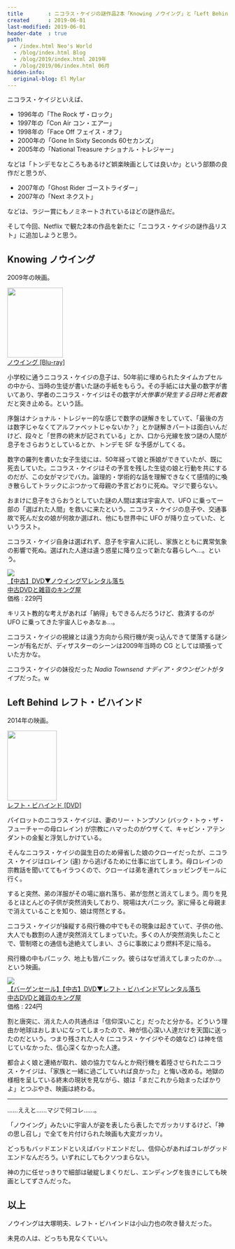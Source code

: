 ```yaml
---
title        : ニコラス・ケイジの謎作品2本「Knowing ノウイング」と「Left Behind レフト・ビハインド」
created      : 2019-06-01
last-modified: 2019-06-01
header-date  : true
path:
  - /index.html Neo's World
  - /blog/index.html Blog
  - /blog/2019/index.html 2019年
  - /blog/2019/06/index.html 06月
hidden-info:
  original-blog: El Mylar
---
```


ニコラス・ケイジといえば、

- 1996年の「The Rock ザ・ロック」
- 1997年の「Con Air コン・エアー」
- 1998年の「Face Off フェイス・オフ」
- 2000年の「Gone In Sixty Seconds 60セカンズ」
- 2005年の「National Treasure ナショナル・トレジャー」

などは「トンデモなところもあるけど娯楽映画としては良いか」という部類の良作だと思うが、

- 2007年の「Ghost Rider ゴーストライダー」
- 2007年の「Next ネクスト」

などは、ラジー賞にもノミネートされているほどの謎作品だ。

そして今回、Netflix で観た2本の作品を新たに「ニコラス・ケイジの謎作品リスト」に追加しようと思う。

## Knowing ノウイング

2009年の映画。

<div class="ad-amazon">
  <div class="ad-amazon-image">
    <a href="https://www.amazon.co.jp/dp/B002PBOL70?tag=neos21-22&amp;linkCode=osi&amp;th=1&amp;psc=1">
      <img src="https://m.media-amazon.com/images/I/51jhQHyNrnL._SL160_.jpg" width="127" height="160">
    </a>
  </div>
  <div class="ad-amazon-info">
    <div class="ad-amazon-title">
      <a href="https://www.amazon.co.jp/dp/B002PBOL70?tag=neos21-22&amp;linkCode=osi&amp;th=1&amp;psc=1">ノウイング [Blu-ray]</a>
    </div>
  </div>
</div>

小学校に通うニコラス・ケイジの息子は、50年前に埋められたタイムカプセルの中から、当時の生徒が書いた謎の手紙をもらう。その手紙には大量の数字が書いてあり、学者のニコラス・ケイジはその数字が*大惨事が発生する日時と死者数*だと突き止める。という話。

序盤はナショナル・トレジャー的な感じで数字の謎解きをしていて、「最後の方は数字じゃなくてアルファベットじゃないか？」とか謎解きパートは面白いんだけど、段々と「世界の終末が記されている」とか、口から光線を放つ謎の人間が息子をさらおうとしているとか、トンデモ SF な予感がしてくる。

数字の羅列を書いた女子生徒には、50年経って娘と孫娘ができていたが、既に死去していた。ニコラス・ケイジはその予言を残した生徒の娘と行動を共にするのだが、この女がマジでバカ。論理的・学術的な話を理解できなくて感情的に喚き散らしてトラックにぶつかって母親の予言どおりに死ぬ。マジで要らない。

おまけに息子をさらおうとしていた謎の人間は実は宇宙人で、UFO に乗って一部の「選ばれた人間」を救いに来たという。ニコラス・ケイジの息子や、交通事故で死んだ女の娘が何故か選ばれ、他にも世界中に UFO が降り立っていた、というラスト。

ニコラス・ケイジ自身は選ばれず、息子を宇宙人に託し、家族とともに異常気象の影響で死ぬ。選ばれた人達は違う惑星に降り立って新たな暮らしへ…。という。

<div class="ad-rakuten">
  <div class="ad-rakuten-image">
    <a href="https://hb.afl.rakuten.co.jp/hgc/g00rirp2.waxyc4a2.g00rirp2.waxydf2d/?pc=https%3A%2F%2Fitem.rakuten.co.jp%2Fking-ya%2F30819%2F&amp;m=http%3A%2F%2Fm.rakuten.co.jp%2Fking-ya%2Fi%2F10193458%2F">
      <img src="https://thumbnail.image.rakuten.co.jp/@0_mall/king-ya/cabinet/t021/vt030819.jpg?_ex=128x128">
    </a>
  </div>
  <div class="ad-rakuten-info">
    <div class="ad-rakuten-title">
      <a href="https://hb.afl.rakuten.co.jp/hgc/g00rirp2.waxyc4a2.g00rirp2.waxydf2d/?pc=https%3A%2F%2Fitem.rakuten.co.jp%2Fking-ya%2F30819%2F&amp;m=http%3A%2F%2Fm.rakuten.co.jp%2Fking-ya%2Fi%2F10193458%2F">【中古】DVD▼ノウイング▽レンタル落ち</a>
    </div>
    <div class="ad-rakuten-shop">
      <a href="https://hb.afl.rakuten.co.jp/hgc/g00rirp2.waxyc4a2.g00rirp2.waxydf2d/?pc=https%3A%2F%2Fwww.rakuten.co.jp%2Fking-ya%2F&amp;m=http%3A%2F%2Fm.rakuten.co.jp%2Fking-ya%2F">中古DVDと雑貨のキング屋</a>
    </div>
    <div class="ad-rakuten-price">価格 : 229円</div>
  </div>
</div>

キリスト教的な考えがあれば「納得」もできるんだろうけど、救済するのが UFO に乗ってきた宇宙人じゃあなぁ…。

ニコラス・ケイジの視線とは違う方向から飛行機が突っ込んできて墜落する謎シーンが有名だが、ディザスターのシーンは2009年当時の CG としては頑張っていた方かな。

ニコラス・ケイジの妹役だった *Nadia Townsend ナディア・タウンゼント*がタイプだった。w

## Left Behind レフト・ビハインド

2014年の映画。

<div class="ad-amazon">
  <div class="ad-amazon-image">
    <a href="https://www.amazon.co.jp/dp/B01D2ITNTA?tag=neos21-22&amp;linkCode=osi&amp;th=1&amp;psc=1">
      <img src="https://m.media-amazon.com/images/I/51nS3t1vKtL._SL160_.jpg" width="113" height="160">
    </a>
  </div>
  <div class="ad-amazon-info">
    <div class="ad-amazon-title">
      <a href="https://www.amazon.co.jp/dp/B01D2ITNTA?tag=neos21-22&amp;linkCode=osi&amp;th=1&amp;psc=1">レフト・ビハインド [DVD]</a>
    </div>
  </div>
</div>

パイロットのニコラス・ケイジは、妻のリー・トンプソン (バック・トゥ・ザ・フューチャーの母ロレイン) が宗教にハマったのがウザくて、キャビン・アテンダントの金髪と浮気しかけている。

そんなニコラス・ケイジの誕生日のため帰省した娘のクローイだったが、ニコラス・ケイジはロレイン (違) から逃げるために仕事に出てしまう。母ロレインの宗教話を聞いててもイラつくので、クローイは弟を連れてショッピングモールに行く。

すると突然、弟の洋服がその場に崩れ落ち、弟が忽然と消えてしまう。周りを見るとほとんどの子供が突然消失しており、現場は大パニック。家に帰ると母親まで消えていることを知り、娘は愕然とする。

ニコラス・ケイジが操縦する飛行機の中でもその現象は起きていて、子供の他、大人でも数割の人達が突然消えてしまっていた。多くの人が突然消失したことで、管制塔との通信も途絶えてしまい、さらに事故により燃料不足に陥る。

飛行機の中もパニック、地上も皆パニック。彼らはなぜ消えてしまったのか…。という映画。

<div class="ad-rakuten">
  <div class="ad-rakuten-image">
    <a href="https://hb.afl.rakuten.co.jp/hgc/g00rirp2.waxyc4a2.g00rirp2.waxydf2d/?pc=https%3A%2F%2Fitem.rakuten.co.jp%2Fking-ya%2F111768-016%2F&amp;m=http%3A%2F%2Fm.rakuten.co.jp%2Fking-ya%2Fi%2F10220581%2F">
      <img src="https://thumbnail.image.rakuten.co.jp/@0_mall/king-ya/cabinet/t075/vt111768.jpg?_ex=128x128">
    </a>
  </div>
  <div class="ad-rakuten-info">
    <div class="ad-rakuten-title">
      <a href="https://hb.afl.rakuten.co.jp/hgc/g00rirp2.waxyc4a2.g00rirp2.waxydf2d/?pc=https%3A%2F%2Fitem.rakuten.co.jp%2Fking-ya%2F111768-016%2F&amp;m=http%3A%2F%2Fm.rakuten.co.jp%2Fking-ya%2Fi%2F10220581%2F">【バーゲンセール】【中古】DVD▼レフト・ビハインド▽レンタル落ち</a>
    </div>
    <div class="ad-rakuten-shop">
      <a href="https://hb.afl.rakuten.co.jp/hgc/g00rirp2.waxyc4a2.g00rirp2.waxydf2d/?pc=https%3A%2F%2Fwww.rakuten.co.jp%2Fking-ya%2F&amp;m=http%3A%2F%2Fm.rakuten.co.jp%2Fking-ya%2F">中古DVDと雑貨のキング屋</a>
    </div>
    <div class="ad-rakuten-price">価格 : 224円</div>
  </div>
</div>

割と唐突に、消えた人の共通点は「信仰深いこと」だったと分かる。どういう理由か地球はおしまいになってしまったので、神が信心深い人達だけを天国に送ったのだという。つまり残された人々 (ニコラス・ケイジやその娘など) は神を信じていなかった、信心深くなかった人達。

都合よく娘と連絡が取れ、娘の協力でなんとか飛行機を着陸させられたニコラス・ケイジは、「家族と一緒に過ごしていれば良かった」と悔い改める。地獄の様相を呈している終末の現状を見ながら、娘は「まだこれから始まったばかりよ」とつぶやき、映画は終わる。

---

……ええと……マジで何コレ……。

「ノウイング」みたいに宇宙人が姿を表したら表したでガッカリするけど、「神の思し召し」で全てを片付けられた映画も大変ガッカリ。

どっちもバッドエンドといえばバッドエンドだし、信仰心があればコレがグッドエンドなんだろう。いずれにしてもクソつまらない。

神の力に任せっきりで細部は破綻しまくりだし、エンディングを抜きにしても映画としてずさんだった。

## 以上

ノウイングは大塚明夫、レフト・ビハインドは小山力也の吹き替えだった。

未見の人は、どっちも見なくていい。
